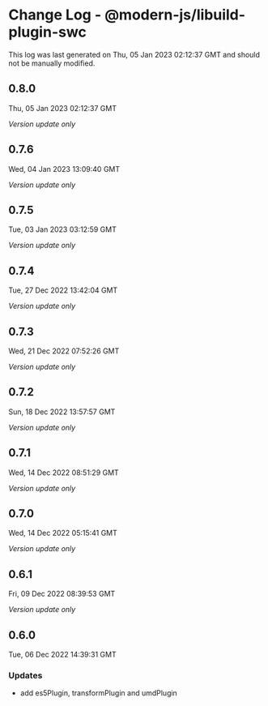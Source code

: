 # Change Log - @modern-js/libuild-plugin-swc

This log was last generated on Thu, 05 Jan 2023 02:12:37 GMT and should not be manually modified.

## 0.8.0
Thu, 05 Jan 2023 02:12:37 GMT

_Version update only_

## 0.7.6
Wed, 04 Jan 2023 13:09:40 GMT

_Version update only_

## 0.7.5
Tue, 03 Jan 2023 03:12:59 GMT

_Version update only_

## 0.7.4
Tue, 27 Dec 2022 13:42:04 GMT

_Version update only_

## 0.7.3
Wed, 21 Dec 2022 07:52:26 GMT

_Version update only_

## 0.7.2
Sun, 18 Dec 2022 13:57:57 GMT

_Version update only_

## 0.7.1
Wed, 14 Dec 2022 08:51:29 GMT

_Version update only_

## 0.7.0
Wed, 14 Dec 2022 05:15:41 GMT

_Version update only_

## 0.6.1
Fri, 09 Dec 2022 08:39:53 GMT

_Version update only_

## 0.6.0
Tue, 06 Dec 2022 14:39:31 GMT

### Updates

- add es5Plugin, transformPlugin and umdPlugin


